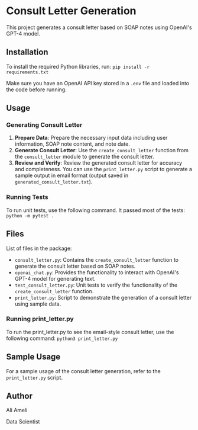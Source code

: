 # Consult Letter Generation

This project generates a consult letter based on SOAP notes using OpenAI's GPT-4 model.

## Installation

To install the required Python libraries, run:
`pip install -r requirements.txt`


Make sure you have an OpenAI API key stored in a `.env` file and loaded into the code before running.

## Usage

### Generating Consult Letter

1. **Prepare Data**: Prepare the necessary input data including user information, SOAP note content, and note date.
2. **Generate Consult Letter**: Use the `create_consult_letter` function from the `consult_letter` module to generate the consult letter.
3. **Review and Verify**: Review the generated consult letter for accuracy and completeness. You can use the `print_letter.py` script to generate a sample output in email format (output saved in `generated_consult_letter.txt`).

### Running Tests

To run unit tests, use the following command. It passed most of the tests:
`python -m pytest .`

## Files

List of files in the package:

- `consult_letter.py`: Contains the `create_consult_letter` function to generate the consult letter based on SOAP notes.
- `openai_chat.py`: Provides the functionality to interact with OpenAI's GPT-4 model for generating text.
- `test_consult_letter.py`: Unit tests to verify the functionality of the `create_consult_letter` function.
- `print_letter.py`: Script to demonstrate the generation of a consult letter using sample data.

### Running print_letter.py
To run the print_letter.py to see the email-style consult letter, use the following command:
`python3 print_letter.py`

## Sample Usage

For a sample usage of the consult letter generation, refer to the `print_letter.py` script.

## Author

Ali Ameli

Data Scientist

